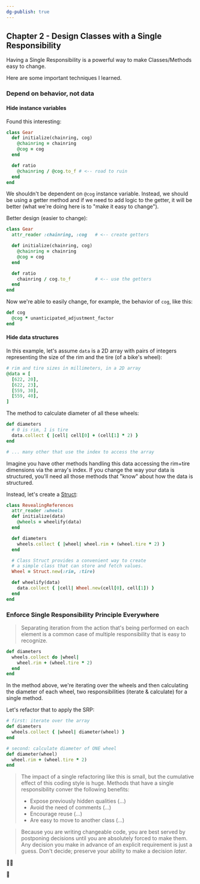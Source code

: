 ```yaml
---
dg-publish: true
---
```

## Chapter 2 - Design Classes with a Single Responsibility

Having a Single Responsibility is a powerful way to make Classes/Methods easy to change.

Here are some important techniques I learned.

### Depend on behavior, not data

#### Hide instance variables

Found this interesting:

```ruby
class Gear
  def initialize(chainring, cog)
    @chainring = chainring
    @cog = cog
  end

  def ratio
    @chainring / @cog.to_f # <-- road to ruin
  end
end
```

We shouldn't be dependent on `@cog` instance variable. Instead, we should be using a getter method and if we need to add logic to the getter, it will be better (what we're doing here is to "make it easy to change").

Better design (easier to change):
```ruby
class Gear
  attr_reader :chainring, :cog   # <-- create getters

  def initialize(chainring, cog)
    @chainring = chainring
    @cog = cog
  end

  def ratio
    chainring / cog.to_f         # <-- use the getters
  end
end
```

Now we're able to easily change, for example, the behavior of `cog`, like this:
```ruby
def cog
  @cog * unanticipated_adjustment_factor
end
```

#### Hide data structures

In this example, let's assume `data` is a 2D array with pairs of integers representing the size of the rim and the tire (of a bike's wheel):
```ruby
# rim and tire sizes in millimeters, in a 2D array
@data = [
  [622, 20],
  [622, 23],
  [559, 30],
  [559, 40],
]
```

The method to calculate diameter of all these wheels:
```ruby
def diameters
  # 0 is rim, 1 is tire
  data.collect { |cell| cell[0] + (cell[1] * 2) }
end

# ... many other that use the index to access the array
```

Imagine you have other methods handling this data accessing the rim+tire dimensions via the array's index. If you change the way your data is structured, you'll need all those methods that "know" about how the data is structured.

Instead, let's create a [Struct](https://ruby-doc.org/3.2.2/Struct.html):
```ruby
class RevealingReferences
  attr_reader :wheels
  def initialize(data)
    @wheels = wheelify(data)
  end

  def diameters
    wheels.collect { |wheel| wheel.rim + (wheel.tire * 2) }
  end

  # Class Struct provides a convenient way to create
  # a simple class that can store and fetch values.
  Wheel = Struct.new(:rim, :tire)

  def wheelify(data)
    data.collect { |cell| Wheel.new(cell[0], cell[1]) }
  end
end
```


### Enforce Single Responsibility Principle Everywhere

> Separating iteration from the action that's being performed on each element is a common case of multiple responsibility that is easy to recognize.

```ruby
def diameters
  wheels.collect do |wheel|
    wheel.rim + (wheel.tire * 2)
  end
end
```

In the method above, we're iterating over the wheels and then calculating the diameter of each wheel, two responsibilities (iterate & calculate) for a single method.

Let's refactor that to apply the SRP:
```ruby
# first: iterate over the array
def diameters
  wheels.collect { |wheel| diameter(wheel) }
end

# second: calculate diameter of ONE wheel
def diameter(wheel)
  wheel.rim + (wheel.tire * 2)
end
```

> The impact of a single refactoring like this is small, but the cumulative effect of this coding style is huge. Methods that have a single responsibility conver the following benefits:
>
> - Expose previously hidden qualities (...)
> - Avoid the need of comments (...)
> - Encourage reuse (...)
> - Are easy to move to another class (...)

> Because you are writing changeable code, you are best served by postponing decisions until you are absolutely forced to make them. Any decision you make in advance of an explicit requirement is just a guess. Don't decide; preserve your ability to make a decision *later*.

🧑‍🍳

📝